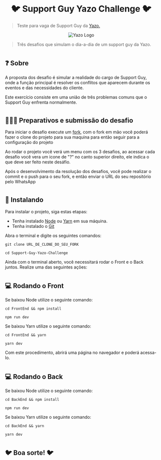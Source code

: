 <h1 align="center">
🐦 Support Guy Yazo Challenge 🐦
</h1>

> Teste para vaga de Support Guy da <a href="https://www.yazo.com.br/">Yazo.</a>

<div align="center">
<img src="https://user-images.githubusercontent.com/95248203/236875042-9e75626f-de17-46f1-87e0-04297a71d5ef.png" alt="Yazo Logo">
</div>

> Três desafios que simulam o dia-a-dia de um support guy da Yazo.

#

## ❓ Sobre

A proposta dos desafio é simular a realidade do cargo de Support Guy, onde a função principal é resolver os conflitos que aparecem durante os eventos e das necessidades do cliente.

Este exercício consiste em uma união de três problemas comuns que o Support Guy enfrenta normalmente.

#
## 👨🏼‍💻 Preparativos e submissão do desafio

Para iniciar o desafio execute um [fork](https://github.com/Yazo-Connecting-Experiences/Support-Guy-Yazo-Challenge/fork), com o fork em mão você poderá fazer o clone do projeto para sua maquina para então seguir para a configuração do projeto

Ao rodar o projeto você verá um menu com os 3 desafios, ao acessar cada desafio você vera um icone de "?" no canto superior direito, ele indica o que deve ser feito neste desáfio.

Após o desenvolvimento da resolução dos desafios, você pode realizar o commit e o push para o seu fork, e então enviar o URL do seu repositório pelo WhatsApp


#



## 🚀 Instalando

Para instalar o projeto, siga estas etapas:

- Tenha instalado <a href="https://nodejs.org/en/download/">Node</a> ou <a href="https://classic.yarnpkg.com/en/docs/install">Yarn</a> em sua máquina.
- Tenha instalado o <a href="https://git-scm.com/downloads">Git</a>

Abra o terminal e digite os seguintes comandos:

```
git clone URL_DE_CLONE_DO_SEU_FORK

cd Support-Guy-Yazo-Challenge
```

Ainda com o terminal aberto, você necessitará rodar o Front e o Back juntos. Realize uma das seguintes ações:

#

## 💻️ Rodando o Front


Se baixou Node utilize o seguinte comando:

```
cd FrontEnd && npm install

npm run dev
```

Se baixou Yarn utilize o seguinte comando:

```
cd FrontEnd && yarn

yarn dev
```

Com este procedimento, abrirá uma página no navegador e poderá acessa-lo.

#

## 💻️ Rodando o Back

Se baixou Node utilize o seguinte comando:

```
cd BackEnd && npm install

npm run dev
```

Se baixou Yarn utilize o seguinte comando:

```
cd BackEnd && yarn

yarn dev
```


#
## 🐦 Boa sorte! 🐦
